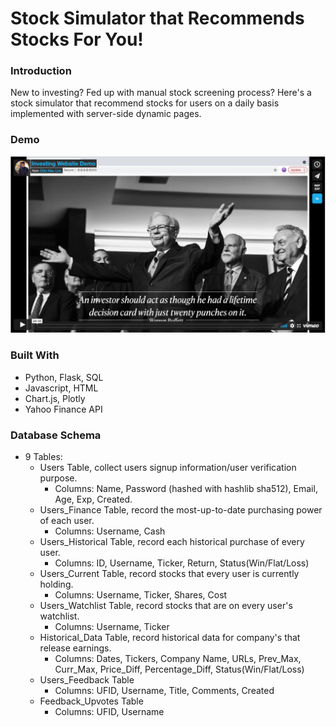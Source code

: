 # Stock Simulator that Recommends Stocks For You!

### Introduction

New to investing? Fed up with manual stock screening process? 
Here's a stock simulator that recommend stocks for users on a daily basis implemented with server-side dynamic pages. 

### Demo 

[![Website_Demo](demo.png)](https://vimeo.com/572867091)

### Built With
  - Python, Flask, SQL
  - Javascript, HTML
  - Chart.js, Plotly
  - Yahoo Finance API

### Database Schema

  - 9 Tables:
    - Users Table, collect users signup information/user verification purpose.
      - Columns: Name, Password (hashed with hashlib sha512), Email, Age, Exp, Created.   
    - Users_Finance Table, record the most-up-to-date purchasing power of each user.
      - Columns: Username, Cash    
    - Users_Historical Table, record each historical purchase of every user.
      - Columns: ID, Username, Ticker, Return, Status(Win/Flat/Loss)
    - Users_Current Table, record stocks that every user is currently holding.
      - Columns: Username, Ticker, Shares, Cost   
    - Users_Watchlist Table, record stocks that are on every user's watchlist.
      - Columns: Username, Ticker 
    - Historical_Data Table, record historical data for company's that release earnings.
      - Columns: Dates, Tickers, Company Name, URLs, Prev_Max, Curr_Max, Price_Diff, Percentage_Diff, Status(Win/Flat/Loss)   
    - Users_Feedback Table
      - Columns: UFID, Username, Title, Comments, Created   
    - Feedback_Upvotes Table  
      - Columns: UFID, Username 


